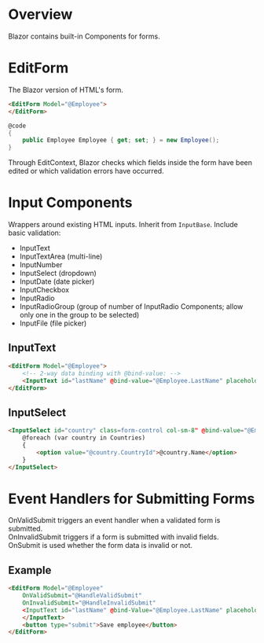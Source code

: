 # Overview
Blazor contains built-in Components for forms.

# EditForm
The Blazor version of HTML's form.
```html
<EditForm Model="@Employee">
</EditForm>
```
```cs
@code
{
    public Employee Employee { get; set; } = new Employee();
}
```

Through EditContext, Blazor checks which fields inside the form have been edited or which validation errors have occurred.

# Input Components
Wrappers around existing HTML inputs.  Inherit from `InputBase`.  Include basic validation:
- InputText
- InputTextArea (multi-line)
- InputNumber
- InputSelect (dropdown)
- InputDate (date picker)
- InputCheckbox
- InputRadio
- InputRadioGroup (group of number of InputRadio Components; allow only one in the group to be selected)
- InputFile (file picker)

## InputText
```html
<EditForm Model="@Employee">
    <!-- 2-way data binding with @bind-value: -->
    <InputText id="lastName" @bind-value="@Employee.LastName" placeholder="Enter last name"></InputText>
</EditForm>
```

## InputSelect
```html
<InputSelect id="country" class=form-control col-sm-8" @bind-value="@Employee.CountryId">
    @foreach (var country in Countries)
    {
        <option value="@country.CountryId">@country.Name</option>
    }
</InputSelect>
```

# Event Handlers for Submitting Forms
OnValidSubmit triggers an event handler when a validated form is submitted.  
OnInvalidSubmit triggers if a form is submitted with invalid fields.  
OnSubmit is used whether the form data is invalid or not.  

## Example
```html
<EditForm Model="@Employee"
    OnValidSubmit="@HandleValidSubmit"
    OnInvalidSubmit="@HandleInvalidSubmit"
    <InputText id="lastName" @bind-Value="@Employee.LastName" placeholder="Enter last name">
    </InputText>
    <button type="submit">Save employee</button>
</EditForm>
```